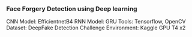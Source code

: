 ### Face Forgery Detection using Deep learning

CNN Model: EfficientnetB4
RNN Model: GRU
Tools: Tensorflow, OpenCV
Dataset: DeepFake Detection Challenge
Environment: Kaggle GPU T4 x2
